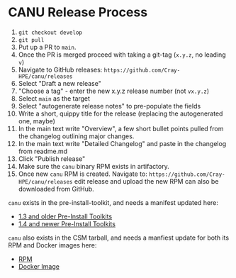 # CANU Release Process

1. `git checkout develop`
1. `git pull`
1. Put up a PR to `main`.
1. Once the PR is merged proceed with taking a git-tag (`x.y.z`, no leading `v`) 
1. Navigate to GitHub releases: `https://github.com/Cray-HPE/canu/releases`
1. Select "Draft a new release"
1. "Choose a tag" - enter the new x.y.z release number (not `vx.y.z`)
1. Select `main` as the target
1. Select "autogenerate release notes" to pre-populate the fields
1. Write a short, quippy title for the release (replacing the autogenerated one, maybe)
1. In the main text write "Overview", a few short bullet points pulled from the changelog outlining major changes.
1. In the main text write "Detailed Changelog" and paste in the changelog from readme.md
1. Click "Publish release"
1. Make sure the `canu` binary RPM exists in artifactory.
1. Once new `canu` RPM is created. Navigate to: `https://github.com/Cray-HPE/canu/releases` edit release and upload the new RPM can also be downloaded from GitHub.

`canu` exists in the pre-install-toolkit, and needs a manifest updated here:

* [1.3 and older Pre-Install Toolkits][1]
* [1.4 and newer Pre-Install Toolkits][2]

`canu` also exists in the CSM tarball, and needs a manfiest update for both its RPM and Docker images here:

* [RPM][3]
* [Docker Image][4]


[1]: https://github.com/Cray-HPE/csm-rpms/blob/main/packages/cray-pre-install-toolkit
[2]: https://github.com/Cray-HPE/csm-rpms/blob/main/packages/node-images-pre-install-toolkit
[3]: https://github.com/Cray-HPE/csm/blob/main/rpm/cray/csm/sle-15sp3/index.yaml
[4]: https://github.com/Cray-HPE/csm/blob/main/docker/index.yaml
